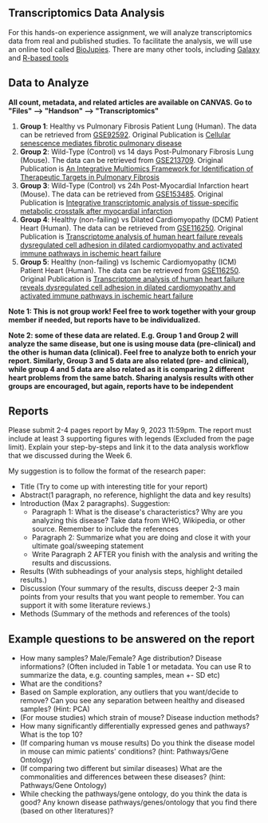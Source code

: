 ## Transcriptomics Data Analysis
For this hands-on experience assignment, we will analyze transcriptomics data from real and published studies. To facilitate the analysis, we will use an online tool called [BioJupies](https://maayanlab.cloud/biojupies/). There are many other tools, including [Galaxy](https://usegalaxy.org) and [R-based tools](https://github.com/sysmedicine/phd2020/tree/master/transcriptomics)

## Data to Analyze

**All count, metadata, and related articles are available on CANVAS. Go to "Files" --> "Handson" --> "Transcriptomics"**

1. **Group 1**: Healthy vs Pulmonary Fibrosis Patient Lung (Human). The data can be retrieved from [GSE92592](https://www.ncbi.nlm.nih.gov/geo/query/acc.cgi?acc=GSE92592). Original Publication is [Cellular senescence mediates fibrotic pulmonary disease](https://www.nature.com/articles/ncomms14532)
2. **Group 2**: Wild-Type (Control) vs 14 days Post-Pulmonary Fibrosis Lung (Mouse). The data can be retrieved from [GSE213709](https://www.ncbi.nlm.nih.gov/geo/query/acc.cgi?acc=GSE213709). Original Publication is [An Integrative Multiomics Framework for Identification of Therapeutic Targets in Pulmonary Fibrosis](https://onlinelibrary.wiley.com/doi/10.1002/advs.202207454)
3. **Group 3**: Wild-Type (Control) vs 24h Post-Myocardial Infarction heart (Mouse). The data can be retrieved from [GSE153485](https://www.ncbi.nlm.nih.gov/geo/query/acc.cgi?acc=GSE153485). Original Publication is [Integrative transcriptomic analysis of tissue-specific metabolic crosstalk after myocardial infarction](https://elifesciences.org/articles/66921)
4. **Group 4**: Healthy (non-failing) vs Dilated Cardiomyopathy (DCM) Patient Heart (Human). The data can be retrieved from [GSE116250](https://www.ncbi.nlm.nih.gov/geo/query/acc.cgi?acc=GSE116250). Original Publication is [Transcriptome analysis of human heart failure reveals dysregulated cell adhesion in dilated cardiomyopathy and activated immune pathways in ischemic heart failure](https://bmcgenomics.biomedcentral.com/articles/10.1186/s12864-018-5213-9)
4. **Group 5**: Healthy (non-failing) vs Ischemic Cardiomyopathy (ICM) Patient Heart (Human). The data can be retrieved from [GSE116250](https://www.ncbi.nlm.nih.gov/geo/query/acc.cgi?acc=GSE116250). Original Publication is [Transcriptome analysis of human heart failure reveals dysregulated cell adhesion in dilated cardiomyopathy and activated immune pathways in ischemic heart failure](https://bmcgenomics.biomedcentral.com/articles/10.1186/s12864-018-5213-9)


**Note 1: This is not group work! Feel free to work together with your group member if needed, but reports have to be individualized.**

**Note 2: some of these data are related. E.g. Group 1 and Group 2 will analyze the same disease, but one is using mouse data (pre-clinical) and the other is human data (clinical). Feel free to analyze both to enrich your report. Similarly, Group 3 and 5 data are also related (pre- and clinical), while group 4 and 5 data are also related as it is comparing 2 different heart problems from the same batch. Sharing analysis results with other groups are encouraged, but again, reports have to be independent**

## Reports

Please submit 2-4 pages report by May 9, 2023 11:59pm. The report must include at least 3 supporting figures with legends (Excluded from the page limit). Explain your step-by-steps and link it to the data analysis workflow that we discussed during the Week 6.

My suggestion is to follow the format of the research paper: 

* Title (Try to come up with interesting title for your report)
* Abstract(1 paragraph, no reference, highlight the data and key results)
* Introduction (Max 2 paragraphs). Suggestion:
	* Paragraph 1: What is the disease's characteristics? Why are you analyzing this disease? Take data from WHO, Wikipedia, or other source. Remember to include the references
	* Paragraph 2: Summarize what you are doing and close it with your ultimate goal/sweeping statement
	* Write Paragraph 2 AFTER you finish with the analysis and writing the results and discussions.
* Results (With subheadings of your analysis steps, highlight detailed results.)
* Discussion (Your summary of the results, discuss deeper 2-3 main points from your results that you want people to remember. You can support it with some literature reviews.)
* Methods (Summary of the methods and references of the tools)

## Example questions to be answered on the report

* How many samples? Male/Female? Age distribution? Disease informations? (Often included in Table 1 or metadata. You can use R to summarize the data, e.g. counting samples, mean +- SD etc)
* What are the conditions?
* Based on Sample exploration, any outliers that you want/decide to remove? Can you see any separation between healthy and diseased samples? (Hint: PCA)
* (For mouse studies) which strain of mouse? Disease induction methods?
* How many significantly differentially expressed genes and pathways? What is the top 10?
* (If comparing human vs mouse results) Do you think the disease model in mouse can mimic patients' conditions? (hint: Pathways/Gene Ontology)
* (If comparing two different but similar diseases) What are the commonalities and differences between these diseases? (hint: Pathways/Gene Ontology)
* While checking the pathways/gene ontology, do you think the data is good? Any known disease pathways/genes/ontology that you find there (based on other literatures)?